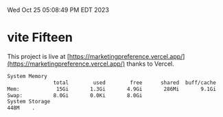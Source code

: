 Wed Oct 25 05:08:49 PM EDT 2023

# vite Fifteen


This project is live at [https://marketingpreference.vercel.app/](https://marketingpreference.vercel.app/) thanks to Vercel.

```bash
System Memory
               total        used        free      shared  buff/cache   available
Mem:            15Gi       1.3Gi       4.9Gi       286Mi       9.1Gi        13Gi
Swap:          8.0Gi       0.0Ki       8.0Gi
System Storage
448M	.
```

